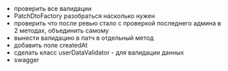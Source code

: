 - проверить все валидации 
- PatchDtoFactory разобраться насколько нужен
- проверить что после ревью стало с проверкой последнего админа в 2 методах, объединить самому
- вынести валидацию в патч в отдельный метод
- добавить поле createdAt
- сделать класс userDataValidator - для валидации данных
- swagger